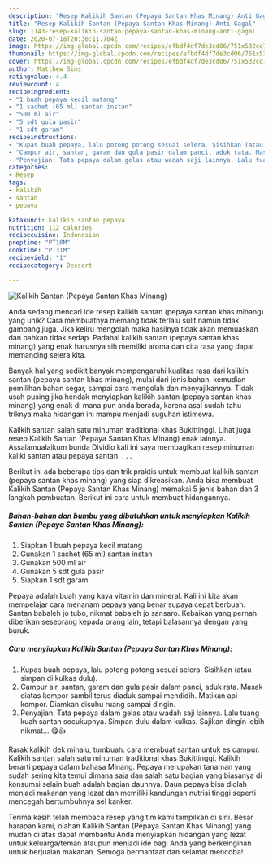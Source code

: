 ```yaml
---
description: "Resep Kalikih Santan (Pepaya Santan Khas Minang) Anti Gagal"
title: "Resep Kalikih Santan (Pepaya Santan Khas Minang) Anti Gagal"
slug: 1143-resep-kalikih-santan-pepaya-santan-khas-minang-anti-gagal
date: 2020-07-18T20:36:11.704Z
image: https://img-global.cpcdn.com/recipes/efbdf4df7de3cd06/751x532cq70/kalikih-santan-pepaya-santan-khas-minang-foto-resep-utama.jpg
thumbnail: https://img-global.cpcdn.com/recipes/efbdf4df7de3cd06/751x532cq70/kalikih-santan-pepaya-santan-khas-minang-foto-resep-utama.jpg
cover: https://img-global.cpcdn.com/recipes/efbdf4df7de3cd06/751x532cq70/kalikih-santan-pepaya-santan-khas-minang-foto-resep-utama.jpg
author: Matthew Sims
ratingvalue: 4.4
reviewcount: 4
recipeingredient:
- "1 buah pepaya kecil matang"
- "1 sachet (65 ml) santan instan"
- "500 ml air"
- "5 sdt gula pasir"
- "1 sdt garam"
recipeinstructions:
- "Kupas buah pepaya, lalu potong potong sesuai selera. Sisihkan (atau simpan di kulkas dulu)."
- "Campur air, santan, garam dan gula pasir dalam panci, aduk rata. Masak diatas kompor sambil terus diaduk sampai mendidih. Matikan api kompor. Diamkan disuhu ruang sampai dingin."
- "Penyajian: Tata pepaya dalam gelas atau wadah saji lainnya. Lalu tuang kuah santan secukupnya. Simpan dulu dalam kulkas. Sajikan dingin lebih nikmat... 😋👍"
categories:
- Resep
tags:
- kalikih
- santan
- pepaya

katakunci: kalikih santan pepaya 
nutrition: 112 calories
recipecuisine: Indonesian
preptime: "PT10M"
cooktime: "PT31M"
recipeyield: "1"
recipecategory: Dessert

---
```



![Kalikih Santan (Pepaya Santan Khas Minang)](https://img-global.cpcdn.com/recipes/efbdf4df7de3cd06/751x532cq70/kalikih-santan-pepaya-santan-khas-minang-foto-resep-utama.jpg)

Anda sedang mencari ide resep kalikih santan (pepaya santan khas minang) yang unik? Cara membuatnya memang tidak terlalu sulit namun tidak gampang juga. Jika keliru mengolah maka hasilnya tidak akan memuaskan dan bahkan tidak sedap. Padahal kalikih santan (pepaya santan khas minang) yang enak harusnya sih memiliki aroma dan cita rasa yang dapat memancing selera kita.

Banyak hal yang sedikit banyak mempengaruhi kualitas rasa dari kalikih santan (pepaya santan khas minang), mulai dari jenis bahan, kemudian pemilihan bahan segar, sampai cara mengolah dan menyajikannya. Tidak usah pusing jika hendak menyiapkan kalikih santan (pepaya santan khas minang) yang enak di mana pun anda berada, karena asal sudah tahu triknya maka hidangan ini mampu menjadi suguhan istimewa.

Kalikih santan salah satu minuman traditional khas Bukittinggi. Lihat juga resep Kalikih Santan (Pepaya Santan Khas Minang) enak lainnya. Assalamualaikum bunda Dividio kali ini saya membagikan resep minuman kaliki santan atau pepaya santan. . . .


Berikut ini ada beberapa tips dan trik praktis untuk membuat kalikih santan (pepaya santan khas minang) yang siap dikreasikan. Anda bisa membuat Kalikih Santan (Pepaya Santan Khas Minang) memakai 5 jenis bahan dan 3 langkah pembuatan. Berikut ini cara untuk membuat hidangannya.

<!--inarticleads1-->

##### Bahan-bahan dan bumbu yang dibutuhkan untuk menyiapkan Kalikih Santan (Pepaya Santan Khas Minang):

1. Siapkan 1 buah pepaya kecil matang
1. Gunakan 1 sachet (65 ml) santan instan
1. Gunakan 500 ml air
1. Gunakan 5 sdt gula pasir
1. Siapkan 1 sdt garam


Pepaya adalah buah yang kaya vitamin dan mineral. Kali ini kita akan mempelajar cara menanam pepaya yang benar supaya cepat berbuah. Santan babaleh jo tubo, nikmat babaleh jo sansaro. Kebaikan yang pernah diberikan seseorang kepada orang lain, tetapi balasannya dengan yang buruk. 

<!--inarticleads2-->

##### Cara menyiapkan Kalikih Santan (Pepaya Santan Khas Minang):

1. Kupas buah pepaya, lalu potong potong sesuai selera. Sisihkan (atau simpan di kulkas dulu).
1. Campur air, santan, garam dan gula pasir dalam panci, aduk rata. Masak diatas kompor sambil terus diaduk sampai mendidih. Matikan api kompor. Diamkan disuhu ruang sampai dingin.
1. Penyajian: Tata pepaya dalam gelas atau wadah saji lainnya. Lalu tuang kuah santan secukupnya. Simpan dulu dalam kulkas. Sajikan dingin lebih nikmat... 😋👍


Rarak kalikih dek minalu, tumbuah. cara membuat santan untuk es campur. Kalikih santan salah satu minuman traditional khas Bukittinggi. Kalikih berarti pepaya dalam bahasa Minang. Pepaya merupakan tanaman yang sudah sering kita temui dimana saja dan salah satu bagian yang biasanya di konsumsi selain buah adalah bagian daunnya. Daun pepaya bisa diolah menjadi makanan yang lezat dan memiliki kandungan nutrisi tinggi seperti mencegah bertumbuhnya sel kanker. 

Terima kasih telah membaca resep yang tim kami tampilkan di sini. Besar harapan kami, olahan Kalikih Santan (Pepaya Santan Khas Minang) yang mudah di atas dapat membantu Anda menyiapkan hidangan yang lezat untuk keluarga/teman ataupun menjadi ide bagi Anda yang berkeinginan untuk berjualan makanan. Semoga bermanfaat dan selamat mencoba!

